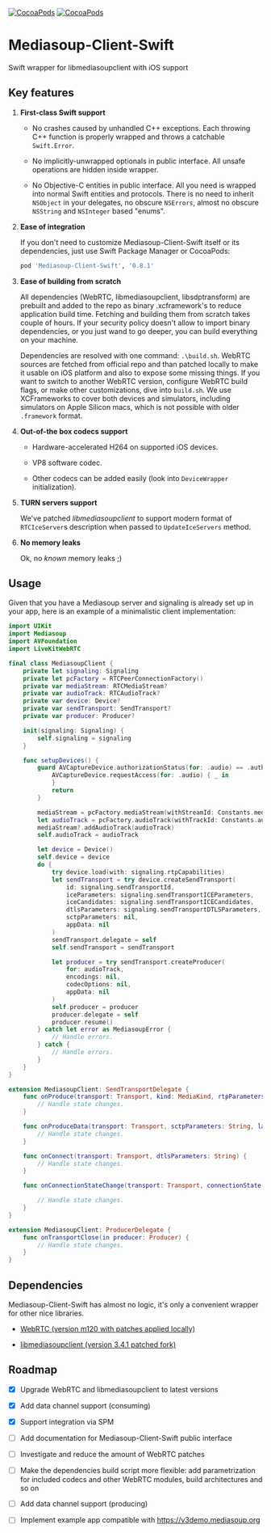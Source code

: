 [![CocoaPods](https://img.shields.io/cocoapods/v/Mediasoup-Client-Swift?style=flat)](https://img.shields.io/cocoapods/v/Mediasoup-Client-Swift)
[![CocoaPods](https://img.shields.io/cocoapods/l/Mediasoup-Client-Swift?style=flat)](https://img.shields.io/cocoapods/l/Mediasoup-Client-Swift)

# Mediasoup-Client-Swift

Swift wrapper for libmediasoupclient with iOS support

## Key features

1. **First-class Swift support**

   * No crashes caused by unhandled C++ exceptions. Each throwing C++ function is properly wrapped and throws a catchable `Swift.Error`.

   * No implicitly-unwrapped optionals in public interface. All unsafe operations are hidden inside wrapper.

   * No Objective-C entities in public interface. All you need is wrapped into normal Swift entities and protocols. There is no need to inherit `NSObject` in your delegates, no obscure `NSErrors`, almost no obscure `NSString` and `NSInteger` based "enums".

2. **Ease of integration**

   If you don't need to customize Mediasoup-Client-Swift itself or its dependencies, just use Swift Package Manager or CocoaPods:

   ```Ruby
   pod 'Mediasoup-Client-Swift', '0.8.1'
   ```

3. **Ease of building from scratch**

   All dependencies (WebRTC, libmediasoupclient, libsdptransform) are prebuilt and added to the repo as binary .xcframework's to reduce application build time. Fetching and building them from scratch takes couple of hours. If your security policy doesn't allow to import binary dependencies, or you just wand to go deeper, you can build everything on your machine.

   Dependencies are resolved with one command: `.\build.sh`. WebRTC sources are fetched from official repo and than patched locally to make it usable on iOS platform and also to expose some missing things. If you want to switch to another WebRTC version, configure WebRTC build flags, or make other customizations, dive into `build.sh`. We use XCFrameworks to cover both devices and simulators, including simulators on Apple Silicon macs, which is not possible with older `.framework` format.

4. **Out-of-the box codecs support**

   * Hardware-accelerated H264 on supported iOS devices.

   * VP8 software codec.

   * Other codecs can be added easily (look into `DeviceWrapper` initialization).

5. **TURN servers support**

   We've patched *libmediasoupclient* to support modern format of `RTCIceServer`s description when passed to `UpdateIceServers` method.

6. **No memory leaks**

   Ok, no *known* memory leaks ;)

## Usage

   Given that you have a Mediasoup server and signaling is already set up in your app, here is an example of a minimalistic client implementation:

   ```Swift
   import UIKit
   import Mediasoup
   import AVFoundation
   import LiveKitWebRTC

   final class MediasoupClient {
       private let signaling: Signaling
       private let pcFactory = RTCPeerConnectionFactory()
       private var mediaStream: RTCMediaStream?
       private var audioTrack: RTCAudioTrack?
       private var device: Device?
       private var sendTransport: SendTransport?
       private var producer: Producer?

       init(signaling: Signaling) {
           self.signaling = signaling
       }

       func setupDevices() {
           guard AVCaptureDevice.authorizationStatus(for: .audio) == .authorized else {
               AVCaptureDevice.requestAccess(for: .audio) { _ in
               }
               return
           }

           mediaStream = pcFactory.mediaStream(withStreamId: Constants.mediaStreamId)
           let audioTrack = pcFactory.audioTrack(withTrackId: Constants.audioTrackId)
           mediaStream?.addAudioTrack(audioTrack)
           self.audioTrack = audioTrack

           let device = Device()
           self.device = device
           do {
               try device.load(with: signaling.rtpCapabilities)
               let sendTransport = try device.createSendTransport(
                   id: signaling.sendTransportId,
                   iceParameters: signaling.sendTransportICEParameters,
                   iceCandidates: signaling.sendTransportICECandidates,
                   dtlsParameters: signaling.sendTransportDTLSParameters,
                   sctpParameters: nil,
                   appData: nil
               )
               sendTransport.delegate = self
               self.sendTransport = sendTransport

               let producer = try sendTransport.createProducer(
                   for: audioTrack,
                   encodings: nil,
                   codecOptions: nil,
                   appData: nil
               )
               self.producer = producer
               producer.delegate = self
               producer.resume()
           } catch let error as MediasoupError {
               // Handle errors.
           } catch {
               // Handle errors.
           }
       }
   }

   extension MediasoupClient: SendTransportDelegate {
       func onProduce(transport: Transport, kind: MediaKind, rtpParameters: String, appData: String, callback: @escaping (String?) -> Void) {
           // Handle state changes.
       }

       func onProduceData(transport: Transport, sctpParameters: String, label: String, protocol dataProtocol: String, appData: String, callback: @escaping (String?) -> Void) {
           // Handle state changes.
       }

       func onConnect(transport: Transport, dtlsParameters: String) {
           // Handle state changes.
       }

       func onConnectionStateChange(transport: Transport, connectionState: TransportConnectionState) {

           // Handle state changes.
       }
   }

   extension MediasoupClient: ProducerDelegate {
       func onTransportClose(in producer: Producer) {
           // Handle state changes.
       }
   }
   ```

## Dependencies

Mediasoup-Client-Swift has almost no logic, it's only a convenient wrapper for other nice libraries.

* [WebRTC (version m120 with patches applied locally)](https://groups.google.com/g/discuss-webrtc/c/ws0_MYHIBOw)

* [libmediasoupclient (version 3.4.1 patched fork)](https://github.com/VLprojects/libmediasoupclient)

## Roadmap

- [x] Upgrade WebRTC and libmediasoupclient to latest versions

- [x] Add data channel support (consuming)

- [x] Support integration via SPM

- [ ] Add documentation for Mediasoup-Client-Swift public interface

- [ ] Investigate and reduce the amount of WebRTC patches

- [ ] Make the dependencies build script more flexible: add parametrization for included codecs and other WebRTC modules, build architectures and so on

- [ ] Add data channel support (producing)

- [ ] Implement example app compatible with https://v3demo.mediasoup.org

